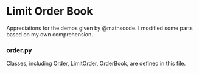 # Limit Order Book

Appreciations for the demos given by @mathscode. I modified some parts based on my own comprehension.

### order.py
Classes, including Order, LimitOrder, OrderBook, are defined in this file.
